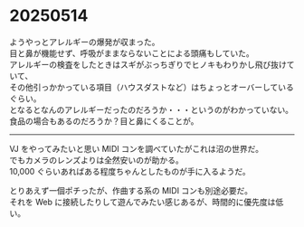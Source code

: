 # 20250514

ようやっとアレルギーの爆発が収まった。<br/>
目と鼻が機能せず、呼吸がままならないことによる頭痛もしていた。<br/>
アレルギーの検査をしたときはスギがぶっちぎりでヒノキもわりかし飛び抜けていて、<br/>
その他引っかかっている項目（ハウスダストなど）はちょっとオーバーしているぐらい。<br/>
となるとなんのアレルギーだったのだろうか・・・というのがわかっていない。<br/>
食品の場合もあるのだろうか？目と鼻にくることが。

---

VJ をやってみたいと思い MIDI コンを調べていたがこれは沼の世界だ。<br/>
でもカメラのレンズよりは全然安いのが助かる。<br/>
10,000 ぐらいあればある程度ちゃんとしたものが手に入るようだ。

とりあえず一個ポチったが、作曲する系の MIDI コンも別途必要だ。<br/>
それを Web に接続したりして遊んでみたい感じあるが、時間的に優先度は低い。
